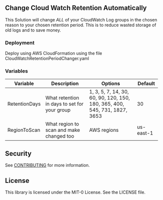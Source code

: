 ## Change Cloud Watch Retention Automatically

This Solution will change *ALL* of your CloudWatch Log groups in the chosen reason to your chosen retention period. This is to reduce wasted storage of old logs and to save money. 

### Deployment
Deploy using AWS CloudFormation using the file CloudWatchRetentionPeriodChanger.yaml

### Variables
|Variable| Description | Options| Default|
|--- |--- |--- |--- |
|RetentionDays | What retention in days to set for your group | 1, 3, 5, 7, 14, 30, 60, 90, 120, 150, 180, 365, 400, 545, 731, 1827, 3653 |30|
|RegionToScan | What region to scan and make changed too | AWS regions |us-east-1|

## Security

See [CONTRIBUTING](CONTRIBUTING.md#security-issue-notifications) for more information.

## License

This library is licensed under the MIT-0 License. See the LICENSE file.

